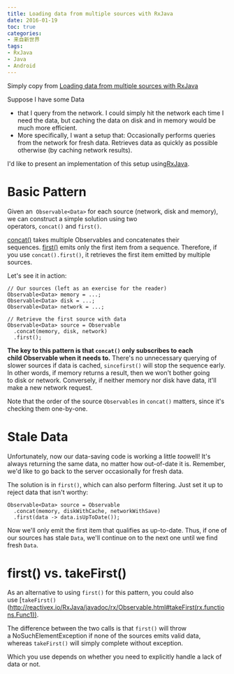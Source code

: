 ```yaml
---
title: Loading data from multiple sources with RxJava
date: 2016-01-19
toc: true
categories: 
- 来自新世界
tags:
- RxJava
- Java
- Android
---
```

Simply copy from [Loading data from multiple sources with RxJava](http://blog.danlew.net/2015/06/22/loading-data-from-multiple-sources-with-rxjava/)

Suppose I have some Data
* that I query from the network. I could simply hit the network each time I need the data, but caching the data on disk and in memory would be much more efficient.
* More specifically, I want a setup that:
Occasionally performs queries from the network for fresh data.
Retrieves data as quickly as possible otherwise (by caching network results).

I'd like to present an implementation of this setup using[RxJava](https://github.com/ReactiveX/RxJava).

# Basic Pattern
Given an  `Observable<Data>` for each source (network, disk and memory), we can construct a simple solution using two operators, `concat()` and `first()`.

[concat()](http://reactivex.io/documentation/operators/concat.html) takes multiple Observables and concatenates their sequences. [first()](http://reactivex.io/documentation/operators/first.html) emits only the first item from a sequence. Therefore, if you use `concat().first()`, it retrieves the first item emitted by multiple sources.

Let's see it in action:
```
// Our sources (left as an exercise for the reader)
Observable<Data> memory = ...;  
Observable<Data> disk = ...;  
Observable<Data> network = ...;

// Retrieve the first source with data
Observable<Data> source = Observable  
  .concat(memory, disk, network)
  .first();
```

**The key to this pattern is that `concat()` only subscribes to each child Observable when it needs to.** There's no unnecessary querying of slower sources if data is cached, `sincefirst()` will stop the sequence early. In other words, if memory returns a result, then we won't bother going to disk or network. Conversely, if neither memory nor disk have data, it'll make a new network request.

Note that the order of the source `Observables` in `concat()` matters, since it's checking them one-by-one.

<!--more-->

# Stale Data
Unfortunately, now our data-saving code is working a little *too*well! It's always returning the same data, no matter how out-of-date it is. Remember, we'd like to go back to the server occasionally for fresh data.

The solution is in `first()`, which can also perform filtering. Just set it up to reject data that isn't worthy:
```
Observable<Data> source = Observable  
  .concat(memory, diskWithCache, networkWithSave)
  .first(data -> data.isUpToDate());
```
Now we'll only emit the first item that qualifies as up-to-date. Thus, if one of our sources has stale `Data`, we'll continue on to the next one until we find fresh `Data`.

# first() vs. takeFirst()
As an alternative to using `first()` for this pattern, you could also use [`takeFirst()`(http://reactivex.io/RxJava/javadoc/rx/Observable.html#takeFirst(rx.functions.Func1)).

The difference between the two calls is that `first()` will throw a NoSuchElementException if none of the sources emits valid data, whereas `takeFirst()` will simply complete without exception.

Which you use depends on whether you need to explicitly handle a lack of data or not.